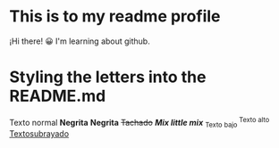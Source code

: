# This is to my readme profile
¡Hi there! 😀
I'm learning about github.
# Styling the letters into the README.md
Texto normal
**Negrita** __Negrita__
~~Tachado~~
***Mix little mix***
<sub> Texto bajo </sub>
<sup> Texto alto </sup>
<ins> Textosubrayado </ins>

